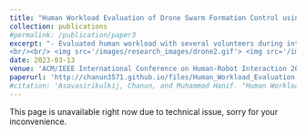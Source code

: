 ```yaml
---
title: "Human Workload Evaluation of Drone Swarm Formation Control using Virtual Reality Interface"
collection: publications
#permalink: /publication/paper3
excerpt: "- Evaluated human workload with several volunteers during interaction with a drone swarm through virtual reality interface.<br/>- Conducted an experiment involving the use of a joystick controller and a virtual reality controller to manipulate the drones via a head-mounted display, comparing the human’s control capability between controllers.
<br/><br/> <img src='/images/research_images/drone2.gif'> <img src='/images/research_images/drone3.gif'>"
date: 2023-03-13
venue: 'ACM/IEEE International Conference on Human-Robot Interaction 2023 (HRI2023)'
paperurl: 'http://chanun3571.github.io/files/Human_Workload_Evaluation.pdf'
#citation: 'Asavasirikulkij, Chanun, and Muhammad Hanif. "Human Workload Evaluation of Drone Swarm Formation Control using Virtual Reality Interface." In Companion of the 2023 ACM/IEEE International Conference on Human-Robot Interaction, pp. 132-136. 2023.'
---
```

This page is unavailable right now due to technical issue, sorry for your inconvenience.